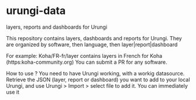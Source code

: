 # urungi-data
layers, reports and dashboards for Urungi

This repository contains layers, dashboards and reports for Urungi. They are organized by software, then language, then layer|report|dashboard

For example: Koha/FR-fr/layer contains layers in French for Koha (https:koha-community.org)
You can submit a PR for any software.

How to use ?
You need to have Urungi working, with a workig datasource. Retrieve the JSON (layer, report or dashboard) you want to add to your local Urungi, and use Urungi > Import > select file to add it. You can immediately use it

